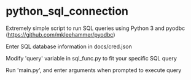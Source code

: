 # python_sql_connection
Extremely simple script to run SQL queries using Python 3 and pyodbc (https://github.com/mkleehammer/pyodbc)

Enter SQL database information in docs/cred.json

Modify 'query' variable in sql_func.py to fit your specific SQL query

Run 'main.py', and enter arguments when prompted to execute query
